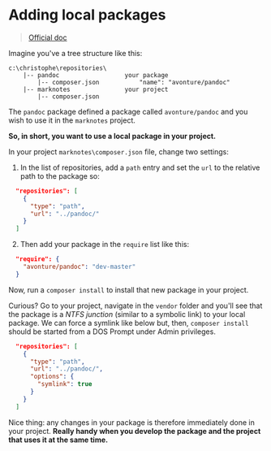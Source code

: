 # Adding local packages

> [Official doc](https://getcomposer.org/doc/05-repositories.md#path)

Imagine you've a tree structure like this:

```text
c:\christophe\repositories\
    |-- pandoc                  your package
        |-- composer.json           "name": "avonture/pandoc"
    |-- marknotes               your project
        |-- composer.json
```

The `pandoc` package defined a package called `avonture/pandoc` and you wish to use it in the `marknotes` project.

**So, in short, you want to use a local package in your project.**

In your project `marknotes\composer.json` file, change two settings:

1. In the list of repositories, add a `path` entry and set the `url` to the relative path to the package so:

```json
  "repositories": [
    {
      "type": "path",
      "url": "../pandoc/"
    }
  ]
```

2. Then add your package in the `require` list like this:

```json
  "require": {
    "avonture/pandoc": "dev-master"
  }
```

Now, run a `composer install` to install that new package in your project. 

Curious? Go to your project, navigate in the `vendor` folder and you'll see that the package is a *NTFS junction* (similar to a symbolic link) to your local package. We can force a symlink like below but, then, `composer install` should be started from a DOS Prompt under Admin privileges.

```json
  "repositories": [
    {
      "type": "path",
      "url": "../pandoc/",
      "options": {
        "symlink": true
      }
    }
  ]
```

Nice thing: any changes in your package is therefore immediately done in your project. **Really handy when you develop the package and the project that uses it at the same time.**
